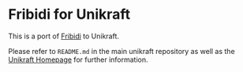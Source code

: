 # Fribidi for Unikraft

This is a port of [Fribidi](https://github.com/fribidi/fribidi) to Unikraft.

Please refer to `README.md` in the main unikraft repository as well as the [Unikraft Homepage](https://unikraft.org/) for further information.
